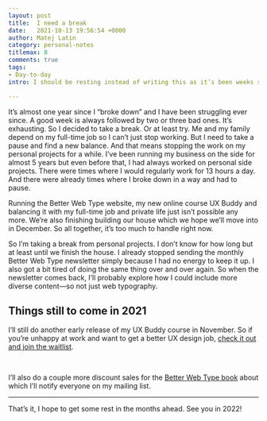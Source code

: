 ```yaml
---
layout: post
title:  I need a break
date:   2021-10-13 19:56:54 +0000
author: Matej Latin
category: personal-notes
titlemax: 8
comments: true
tags:
- Day-to-day
intro: I should be resting instead of writing this as it’s been weeks since I started feeling like shit again. I’ve been juggling my full-time job, my personal projects, my private life, and failing at it, for almost a year now.

---
```


It’s almost one year since I “broke down” and I have been struggling ever since. A good week is always followed by two or three bad ones. It’s exhausting. So I decided to take a break. Or at least try. Me and my family depend on my full-time job so I can’t just stop working. But I need to take a pause and find a new balance. And that means stopping the work on my personal projects for a while. I’ve been running my business on the side for almost 5 years but even before that, I had always worked on personal side projects. There were times where I would regularly work for 13 hours a day. And there were already times where I broke down in a way and had to pause.

Running the Better Web Type website, my new online course UX Buddy and balancing it with my full-time job and private life just isn’t possible any more. We’re also finishing building our house which we hope we’ll move into in December. So all together, it’s too much to handle right now.

So I’m taking a break from personal projects. I don’t know for how long but at least until we finish the house. I already stopped sending the monthly Better Web Type newsletter simply because I had no energy to keep it up. I also got a bit tired of doing the same thing over and over again. So when the newsletter comes back, I’ll probably explore how I could include more diverse content—so not just web typography.

## Things still to come in 2021

I’ll still do another early release of my UX Buddy course in November. So if you’re unhappy at work and want to get a better UX design job, [check it out and join the waitlist](https://uxbuddy.co/).

<br />

I’ll also do a couple more discount sales for the [Better Web Type book](https://betterwebtype.com/web-typography-book/) about which I’ll notify everyone on my mailing list.

---

That’s it, I hope to get some rest in the months ahead. See you in 2022!
